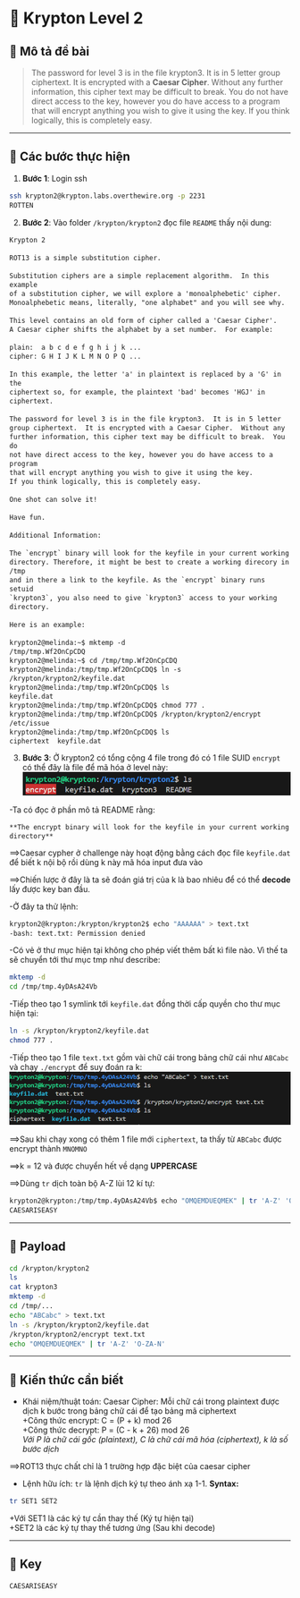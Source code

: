 # 🔑 Krypton Level 2

## 📜 Mô tả đề bài
> The password for level 3 is in the file krypton3. It is in 5 letter group ciphertext. It is encrypted with a **Caesar Cipher**. Without any further information, this cipher text may be difficult to break. You do not have direct access to the key, however you do have access to a program that will encrypt anything you wish to give it using the key. If you think logically, this is completely easy.

---

## 🧭 Các bước thực hiện
1. **Bước 1**: Login ssh
```bash
ssh krypton2@krypton.labs.overthewire.org -p 2231
ROTTEN
```
2. **Bước 2**: Vào folder ```/krypton/krypton2``` đọc file ```README``` thấy nội dung:   
```text
Krypton 2

ROT13 is a simple substitution cipher.

Substitution ciphers are a simple replacement algorithm.  In this example
of a substitution cipher, we will explore a 'monoalphebetic' cipher.
Monoalphebetic means, literally, "one alphabet" and you will see why.

This level contains an old form of cipher called a 'Caesar Cipher'.
A Caesar cipher shifts the alphabet by a set number.  For example:

plain:  a b c d e f g h i j k ...
cipher: G H I J K L M N O P Q ...

In this example, the letter 'a' in plaintext is replaced by a 'G' in the
ciphertext so, for example, the plaintext 'bad' becomes 'HGJ' in ciphertext.

The password for level 3 is in the file krypton3.  It is in 5 letter
group ciphertext.  It is encrypted with a Caesar Cipher.  Without any 
further information, this cipher text may be difficult to break.  You do 
not have direct access to the key, however you do have access to a program 
that will encrypt anything you wish to give it using the key.  
If you think logically, this is completely easy.

One shot can solve it!

Have fun.

Additional Information:

The `encrypt` binary will look for the keyfile in your current working
directory. Therefore, it might be best to create a working direcory in /tmp
and in there a link to the keyfile. As the `encrypt` binary runs setuid
`krypton3`, you also need to give `krypton3` access to your working directory.

Here is an example:

krypton2@melinda:~$ mktemp -d
/tmp/tmp.Wf2OnCpCDQ
krypton2@melinda:~$ cd /tmp/tmp.Wf2OnCpCDQ
krypton2@melinda:/tmp/tmp.Wf2OnCpCDQ$ ln -s /krypton/krypton2/keyfile.dat
krypton2@melinda:/tmp/tmp.Wf2OnCpCDQ$ ls
keyfile.dat
krypton2@melinda:/tmp/tmp.Wf2OnCpCDQ$ chmod 777 .
krypton2@melinda:/tmp/tmp.Wf2OnCpCDQ$ /krypton/krypton2/encrypt /etc/issue
krypton2@melinda:/tmp/tmp.Wf2OnCpCDQ$ ls
ciphertext  keyfile.dat
```
3. **Bước 3**: Ở krypton2 có tổng cộng 4 file trong đó có 1 file SUID ```encrypt``` có thể đây là file để mã hóa ở level này:     
![alt text](Image/Krypton2-1.png)

-Ta có đọc ở phần mô tả README rằng:    
```text
**The encrypt binary will look for the keyfile in your current working directory**
```

==>Caesar cypher ở challenge này hoạt động bằng cách đọc file ```keyfile.dat``` để biết k nội bộ rồi dùng k này mã hóa input đưa vào    

==>Chiến lược ở đây là ta sẽ đoán giá trị của k là bao nhiêu để có thể **decode** lấy được key ban đầu.   

-Ở đây ta thử lệnh:    
```bash
krypton2@krypton:/krypton/krypton2$ echo "AAAAAA" > text.txt
-bash: text.txt: Permission denied
```

-Có vẻ ở thư mục hiện tại không cho phép viết thêm bất kì file nào. Vì thế ta sẽ chuyển tới thư mục tmp như describe:     
```bash
mktemp -d
cd /tmp/tmp.4yDAsA24Vb
```

-Tiếp theo tạo 1 symlink tới ```keyfile.dat``` đồng thời cấp quyền cho thư mục hiện tại:    
```bash
ln -s /krypton/krypton2/keyfile.dat
chmod 777 .
```

-Tiếp theo tạo 1 file ```text.txt``` gồm vài chữ cái trong bảng chữ cái như ```ABCabc``` và chạy ```./encrypt``` để suy đoán ra k:    
![alt text](Image/Krypton2-2.png)

==>Sau khi chạy xong có thêm 1 file mới ```ciphertext```, ta thấy từ ```ABCabc``` được encrypt thành ```MNOMNO```

==>k = 12 và được chuyển hết về dạng **UPPERCASE**

==>Dùng ```tr``` dịch toàn bộ A-Z lùi 12 kí tự:     
```bash
krypton2@krypton:/tmp/tmp.4yDAsA24Vb$ echo "OMQEMDUEQMEK" | tr 'A-Z' 'O-ZA-N'
CAESARISEASY
```

---

## 🧪 Payload 
```bash
cd /krypton/krypton2
ls
cat krypton3
mktemp -d
cd /tmp/...
echo "ABCabc" > text.txt
ln -s /krypton/krypton2/keyfile.dat
/krypton/krypton2/encrypt text.txt
echo "OMQEMDUEQMEK" | tr 'A-Z' 'O-ZA-N'
```

---

## 🧠 Kiến thức cần biết 
- Khái niệm/thuật toán: Caesar Cipher: Mỗi chữ cái trong plaintext được dịch k bước trong bảng chữ cái để tạo bảng mã ciphertext     
  +Công thức encrypt: C = (P + k) mod 26     
  +Công thức decrypt: P = (C - k + 26) mod 26     
*Với P là chữ cái gốc (plaintext), C là chữ cái mã hóa (ciphertext), k là số bước dịch*

==>ROT13 thực chất chỉ là 1 trường hợp đặc biệt của caesar cipher

- Lệnh hữu ích: ```tr``` là lệnh dịch ký tự theo ánh xạ 1-1.
**Syntax:**   
```bash
tr SET1 SET2
```

+Với SET1 là các ký tự cần thay thế (Ký tự hiện tại)   
+SET2 là các ký tự thay thế tương ứng (Sau khi decode)

---

## 🔑 Key
```text
CAESARISEASY
```
